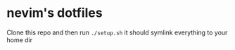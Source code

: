 # nevim's dotfiles

Clone this repo and then run ```./setup.sh``` it should symlink everything to your home dir
